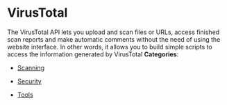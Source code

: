 # VirusTotal


The VirusTotal API lets you upload and scan files or URLs, access finished scan reports and make automatic comments without the need of using the website interface.  In other words, it allows you to build simple scripts to access the information generated by VirusTotal
**Categories**:

- [Scanning](https://github/awesome-apis/awesome-apis#scanning)

- [Security](https://github/awesome-apis/awesome-apis#security)

- [Tools](https://github/awesome-apis/awesome-apis#tools)



